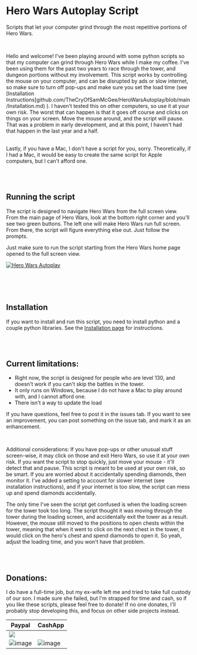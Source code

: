 # Hero Wars Autoplay Script
Scripts that let your computer grind through the most repetitive portions of Hero Wars. 

<br />

Hello and welcome! I've been playing around with some python scripts so that my computer can grind through Hero Wars while I make my coffee. I've been using them for the past two years to race through the tower, and dungeon portions without my involvement. This script works by controlling the mouse on your computer, and can be disrupted by ads or slow internet, so make sure to turn off pop-ups and make sure you set the load time (see [Installation Instructions]github.com/TheCryOfSamMcGee/HeroWarsAutoplay/blob/main/Installation.md) ). I haven't tested this on other computers, so use it at your own risk. The worst that can happen is that it goes off course and clicks on things on your screen. Move the mouse around, and the script will pause. That was a problem in early development, and at this point, I haven't had that happen in the last year and a half. 

<br /> Lastly, if you have a Mac, I don't have a script for you, sorry. Theoretically, if I had a Mac, it would be easy to create the same script for Apple computers, but I can't afford one. 

<br />
<br />

## Running the script

The script is designed to navigate Hero Wars from the full screen view. From the main page of Hero Wars, look at the bottom right corner and you'll see two green buttons. The left one will make Hero Wars run full screen. From there, the script will figure everything else out. Just follow the prompts. 

Just make sure to run the script starting from the Hero Wars home page opened to the full screen view. 

[![Hero Wars Autoplay](https://github.com/TheCryOfSamMcGee/HeroWarsAutoplay/blob/v1.0.0/Screenshot%202023-02-07%20225620.png)](https://youtu.be/ZUdUYYxoTFM "Hero Wars Autoplay")


<br />
<br />
<br />


## Installation
If you want to install and run this script, you need to install python and a couple python libraries. See the [Installation page](https://github.com/TheCryOfSamMcGee/HeroWarsAutoplay/blob/main/Installation.md) for instructions.

<br />
<br />



## Current limitations:
- Right now, the script is designed for people who are level 130, and doesn't work if you can't skip the battles in the tower. 
- It only runs on Windows, because I do not have a Mac to play around with, and I cannot afford one.
- There isn't a way to update the load

If you have questions, feel free to post it in the issues tab. If you want to see an improvement, you can post something on the issue tab, and mark it as an enhancement. 

<br />

Additional considerations: If you have pop-ups or other unusual stuff screen-wise, it may click on those and exit Hero Wars, so use it at your own risk. If you want the script to stop quickly, just move your mouse - it'll detect that and pause. This script is meant to be used at your own risk, so be smart. If you are worried about it accidentally spending diamonds, then monitor it. I've added a setting to account for slower internet (see installation instructions), and if your internet is too slow, the script can mess up and spend diamonds accidentally.

The only time I've seen the script get confused is when the loading screen for the tower took too long. The script thought it was moving through the tower during the loading screen, and accidentally exit the tower as a result. However, the mouse still moved to the positions to open chests within the tower, meaning that when it went to click on the next chest in the tower, it would click on the hero's chest and spend diamonds to open it. So yeah, adjust the loading time, and you won't have that problem. 

<br />
<br />



## Donations:

I do have a full-time job, but my ex-wife left me and tried to take full custody of our son. I made sure she failed, but I'm strapped for time and cash, so if you like these scripts, please feel free to donate! If no one donates, I'll probably stop developing this, and focus on other side projects instead. 


| Paypal | CashApp |
| ------ | ------- |
|[![](https://www.paypalobjects.com/en_US/i/btn/btn_donateCC_LG.gif)](https://www.paypal.com/donate/?business=CGHXKUED9CJHW&no_recurring=0&currency_code=USD)
![image](https://user-images.githubusercontent.com/122340776/211473862-30af57fa-7b5e-46f6-a020-9dcfb3334695.png) |![image](https://user-images.githubusercontent.com/122340776/211480358-098f34b7-1b21-42cb-a174-177ef20236df.png)|

